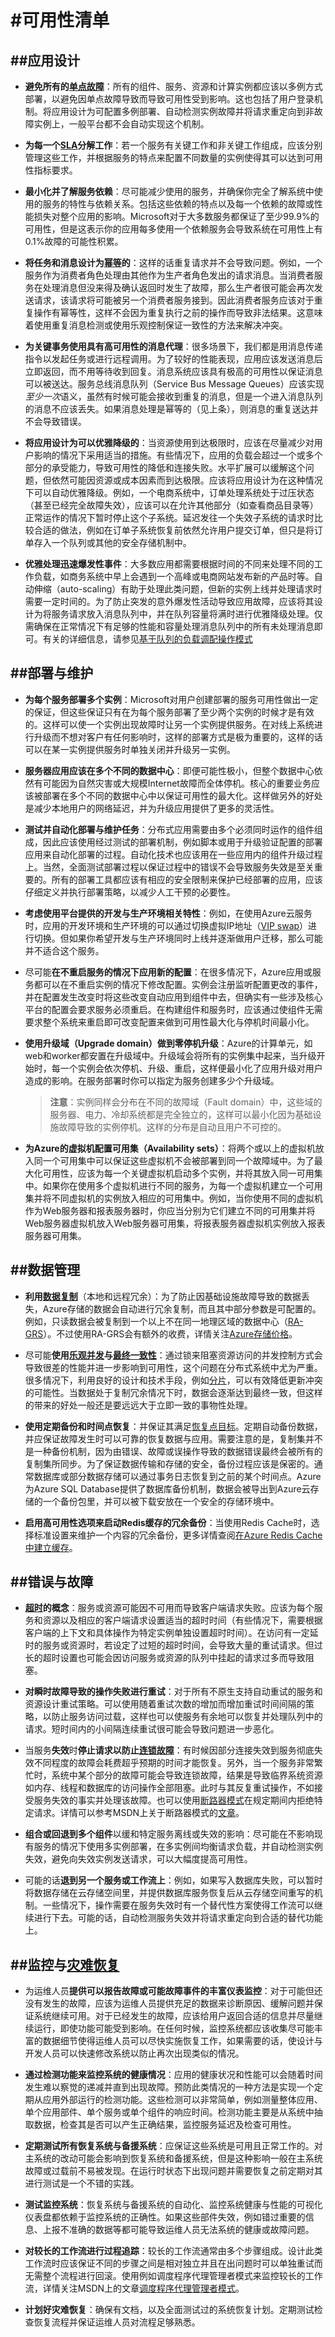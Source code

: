 #可用性清单
===

##应用设计
---

* **避免所有的[单点故障](https://en.wikipedia.org/wiki/Single_point_of_failure)**：所有的组件、服务、资源和计算实例都应该以多例方式部署，以避免因单点故障导致而导致可用性受到影响。这也包括了用户登录机制。将应用设计为可配置多例部署、自动检测实例故障并将请求重定向到非故障实例上，一般平台都不会自动实现这个机制。

* **为每一个[SLA](https://en.wikipedia.org/wiki/End-user_license_agreement)分解工作**：若一个服务有关键工作和非关键工作组成，应该分别管理这些工作，并根据服务的特点来配置不同数量的实例使得其可以达到可用性指标要求。

* **最小化并了解服务依赖**：尽可能减少使用的服务，并确保你完全了解系统中使用的服务的特性与依赖关系。包括这些依赖的特点以及每一个依赖的故障或性能损失对整个应用的影响。Microsoft对于大多数服务都保证了至少99.9%的可用性，但是这表示你的应用每多使用一个依赖服务会导致系统在可用性上有0.1%故障的可能性积累。

* **将任务和消息设计为[幂等](https://en.wikipedia.org/wiki/Idempotence)的**：这样的话重复请求并不会导致问题。例如，一个服务作为消费者角色处理由其他作为生产者角色发出的请求消息。当消费者服务在处理消息但没来得及确认返回时发生了故障，那么生产者很可能会再次发送请求，该请求将可能被另一个消费者服务接到。因此消费者服务应该对于重复操作有幂等性，这样不会因为重复执行之前的操作而导致非法结果。这意味着使用重复消息检测或使用乐观控制保证一致性的方法来解决冲突。

* **为关键事务使用具有高可用性的消息代理**：很多场景下，我们都是用消息传递指令以发起任务或进行远程调用。为了较好的性能表现，应用应该发送消息后立即返回，而不用等待收到回复。消息系统应该具有极高的可用性以保证消息可以被送达。服务总线消息队列（Service Bus Message Queues）应该实现*至少一次*语义，虽然有时候可能会接收到重复的消息，但是一个进入消息队列的消息不应该丢失。如果消息处理是幂等的（见上条），则消息的重复送达并不会导致错误。

* **将应用设计为可以优雅降级的**：当资源使用到达极限时，应该在尽量减少对用户影响的情况下采用适当的措施。有些情况下，应用的负载会超过一个或多个部分的承受能力，导致可用性的降低和连接失败。水平扩展可以缓解这个问题，但依然可能因资源或成本因素而到达极限。应该将应用设计为在这种情况下可以自动优雅降级。例如，一个电商系统中，订单处理系统处于过压状态（甚至已经完全故障失效），应该可以在允许其他部分（如查看商品目录等）正常运作的情况下暂时停止这个子系统。延迟发往一个失效子系统的请求时比较合适的做法，例如在订单子系统恢复前依然允许用户提交订单，但只是将订单存入一个队列或其他的安全存储机制中。

* **优雅处理迅速爆发性事件**：大多数应用都需要根据时间的不同来处理不同的工作负载，如商务系统中早上会遇到一个高峰或电商网站发布新的产品时等。自动伸缩（auto-scaling）有助于处理此类问题，但新的实例上线并处理请求时需要一定时间的。为了防止突发的意外爆发性活动导致应用故障，应该将其设计为将服务请求放入消息队列中，并在队列容量将满时进行优雅降级处理。仅需确保在正常情况下有足够的性能和容量处理消息队列中的所有未处理消息即可。有关的详细信息，请参见[基于队列的负载调配操作模式]()

##部署与维护
---

* **为每个服务部署多个实例**：Microsoft对用户创建部署的服务可用性做出一定的保证，但这些保证只有在为每个服务部署了至少两个实例的时候才是有效的。这样可以使一个实例出现故障时让另一个实例提供服务。在对线上系统进行升级而不想对客户有任何影响时，这样的部署方式是极为重要的，这样的话可以在某一实例提供服务时单独关闭并升级另一实例。

* **服务器应用应该在多个不同的数据中心**：即便可能性极小，但整个数据中心依然有可能因为自然灾害或大规模Internet故障而全体停机。核心的重要业务应该被部署在多个不同的数据中心中以保证可用性的最大化。这样做另外的好处是减少本地用户的网络延迟，并为升级应用提供了更多的灵活性。

* **测试并自动化部署与维护任务**：分布式应用需要由多个必须同时运作的组件组成，因此应该使用经过测试的部署机制，例如脚本或用于升级验证配置的部署应用来自动化部署的过程。自动化技术也应该用在一些应用内的组件升级过程上。当然，全面测试部署过程以保证过程中的错误不会导致服务失效是至关重要的。所有的部署工具都应该有相应的安全限制来保护已经部署的应用，应该仔细定义并执行部署策略，以减少人工干预的必要性。

* **考虑使用平台提供的开发与生产环境相关特性**：例如，在使用Azure云服务时，应用的开发环境和生产环境的可以通过切换虚拟IP地址（[VIP swap]()）进行切换。但如果你希望开发与生产环境同时上线并逐渐做用户迁移，那么可能并不适合这个服务。

* 尽可能**在不重启服务的情况下应用新的配置**：在很多情况下，Azure应用或服务都可以在不重启实例的情况下修改配置。实例会注册监听配置更改的事件，并在配置发生改变时将这些改变自动应用到组件中去，但确实有一些涉及核心平台的配置会要求服务必须重启。在构建组件和服务时，应该通过使组件无需要求整个系统来重启即可改变配置来做到可用性最大化与停机时间最小化。

* **使用升级域（Upgrade domain）做到零停机升级**：Azure的计算单元，如web和worker都安置在升级域中。升级域会将所有的实例集中起来，当升级开始时，每一个实例会依次停机、升级、重启，这样便最小化了应用升级对用户造成的影响。在服务部署时你可以指定为服务创建多少个升级域。
	> **注意**：实例同样会分布在不同的故障域（Fault domain）中，这些域的服务器、电力、冷却系统都是完全独立的，这样可以最小化因为基础设施故障导致的实例停机。这样的分布是自动且用户不可控的。

* **为Azure的虚拟机配置可用集（Availability sets）**：将两个或以上的虚拟机放入同一个可用集中可以保证这些虚拟机不会被部署到同一个故障域中。为了最大化可用性，应该为每一个关键虚拟机启动多个实例，并将其放入同一可用集中。如果你在使用多个虚拟机进行不同的服务，为每一个虚拟机建立一个可用集并将不同虚拟机的实例放入相应的可用集中。例如，当你使用不同的虚拟机作为Web服务器和报表服务器时，你应当分别为它们建立不同的可用集并将Web服务器虚拟机放入Web服务器可用集，将报表服务器虚拟机实例放入报表服务器可用集。

##数据管理
---

* **利用[数据复制](https://en.wikipedia.org/wiki/Replication_(computing))**（本地和远程冗余）：为了防止因基础设施故障导致的数据丢失，Azure存储的数据会自动进行冗余复制，而且其中部分参数是可配置的。例如，只读数据会被复制到一个以上不在同一地理区域的数据中心（[RA-GRS]()）。不过使用RA-GRS会有额外的收费，详情关注[Azure存储价格]()。

* 尽可能**使用[乐观并发](https://en.wikipedia.org/wiki/Optimistic_concurrency_control)与[最终一致性](https://en.wikipedia.org/wiki/Eventual_consistency)**：通过锁来阻塞资源访问的并发控制方式会导致很差的性能并进一步影响到可用性，这个问题在分布式系统中尤为严重。很多情况下，利用良好的设计和技术手段，例如[分片](https://en.wikipedia.org/wiki/Partition_(database))，可以有效降低更新冲突的可能性。当数据处于复制冗余情况下时，数据会逐渐达到最终一致，但这样的带来的好处一般还是要远远大于立即一致的事物性处理。

* **使用定期备份和时间点恢复**：并保证其满足[恢复点目标](https://en.wikipedia.org/wiki/Recovery_point_objective)。定期自动备份数据，并应保证故障发生时可以可靠的恢复数据与应用。需要注意的是，复制集并不是一种备份机制，因为由错误、故障或误操作导致的数据错误最终会被所有的复制集所同步。为了保证数据传输和存储的安全，备份过程应该是保密的。通常数据库或部分数据存储可以通过事务日志恢复到之前的某个时间点。Azure为Azure SQL Database提供了数据库备份机制，数据会被导出到Azure云存储的一个备份包里，并可以被下载安放在一个安全的存储环境中。

* **启用高可用性选项来启动Redis缓存的冗余备份**：当使用Redis Cache时，选择标准设置来维护一个内容的冗余备份，更多详情查阅[在Azure Redis Cache中建立缓存]()。

##错误与故障
---

* **[超时](https://en.wikipedia.org/wiki/Timeout_(computing))的概念**：服务或资源可能因不可用而导致客户端请求失败。应该为每个服务和资源以及相应的客户端请求设置适当的超时时间（有些情况下，需要根据客户端的上下文和具体操作为特定实例单独设置超时时间）。在访问有一定延时的服务或资源时，若设定了过短的超时时间，会导致大量的重试请求。但过长的超时设置也可能会因访问服务或资源的队列中挂起的请求过多而导致阻塞。

* **对瞬时故障导致的操作失败进行重试**：对于所有不原生支持自动重试的服务和资源设计重试策略。可以使用随着重试次数的增加而增加重试时间间隔的策略，以防止服务访问过载，这样也可以使服务有余地可以恢复并处理队列中的请求。短时间内的小间隔连续重试很可能会导致问题进一步恶化。

* 当服务**失效**时**停止请求以防止[连锁故障](https://en.wikipedia.org/wiki/Cascading_failure)**：有时候因部分连接失效到服务彻底失效不同程度的故障会耗费超乎预期的时间才能恢复。另外，当一个服务非常繁忙时，系统中某个部分的故障可能会导致连锁故障，结果是导致临界系统资源如内存、线程和数据库的访问操作全部阻塞。此时与其反复重试操作，不如接受服务失效的事实并处理该故障。也可以使用[断路器模式](https://en.wikipedia.org/wiki/Circuit_breaker_design_pattern)在规定期间内拒绝特定请求。详情可以参考MSDN上关于断路器模式的[文章](https://msdn.microsoft.com/library/dn589784.aspx)。

* **组合或回退到多个组件**以缓和特定服务离线或失效的影响：尽可能在不影响现有服务的情况下使用多实例部署，在多实例间均衡请求负载，并自动检测实例失效，避免向失效实例发送请求，可以大幅度提高可用性。

* 可能的话**退到另一个服务或工作流上**：例如，如果写入数据库失败，可以暂时将数据存储在云存储空间里，并提供数据库服务恢复后从云存储空间重写的机制。一些情况下，操作需要在服务失效时有一个替代性方案使得工作流可以继续进行下去。可能的话，自动检测服务失效并将请求重定向到合适的替代功能上。

##监控与[灾难恢复](https://en.wikipedia.org/wiki/Disaster_recovery)
---

* 为运维人员**提供可以报告故障或可能故障事件的丰富仪表监控**：对于可能但还没有发生的故障，应该为运维人员提供充足的数据来诊断原因、缓解问题并保证系统继续可用。对于已经发生的故障，应该给用户返回合适的信息并尽量继续运行，即使功能可能受到影响。在任何时候，监控系统都应该收集尽可能丰富的数据细节使得运维人员可以尽快实施恢复工作，如果需要的话，使设计与开发人员可以快速修改系统以防止再次出现类似的情况。

* **通过检测功能来监控系统的健康情况**：应用的健康状况和性能可以会随着时间发生难以察觉的递减并直到出现故障。预防此类情况的一种方法是实现一个定期从应用外部运行的检测功能。这些检测可以非常简单，例如测量整体应用、单个应用部件、单个服务或单个组件的响应时间。检测功能主要是从系统中抽取数据，检查其是否可以产生正确结果，监控服务延迟及检查可用性。

* **定期测试所有恢复系统与备援系统**：应保证这些系统是可用且正常工作的。对主系统的改动可能会影响到恢复系统和备援系统，但是这种影响一般在主系统故障或过载前不易被发现。在运行时状态下出现问题并需要恢复之前定期对其进行测试是一个不错的实践。

* **测试监控系统**：恢复系统与备援系统的自动化、监控系统健康与性能的可视化仪表盘都依赖于监控系统的正确性。如果这些部件失效，例如错过重要的信息、上报不准确的数据等都可能导致运维人员无法系统的健康或故障问题。

* **对较长的工作流进行过程追踪**：较长的工作流通常由多个步骤组成。设计此类工作流时应该保证不同的步骤之间是相对独立并且在出问题时可以单独重试而无需整个流程进行回滚。使用例如调度程序代理管理者模式来监控较长的工作流，详情关注MSDN上的文章[调度程序代理管理者模式](https://msdn.microsoft.com/library/dn589780.aspx)。

* **计划好灾难恢复**：确保有文档，以及全面测试过的系统恢复计划。定期测试检查恢复流程并保证运维人员对流程足够熟悉。
